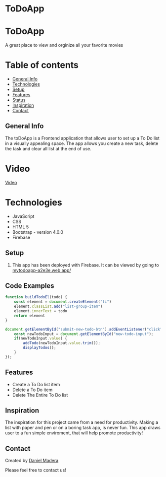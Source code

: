 # ToDoApp
# ToDoApp
 A great place to view and orginize all your favorite movies
# Table of contents
* [General Info](#general-info)
* [Technologies](#technologies)
* [Setup](#setup)
* [Features](#features)
* [Status](#status)
* [Inspiration](#inspiration)
* [Contact](#contact)
## General Info
The toDoApp is a Frontend application that allows user to set up a To Do list in a visually appealing space. The app allows you create a new task, delete the task and clear all list at the end of use.

# Video
[Video](https://www.youtube.com/watch?v=T9_N6rO7Wa8&ab_channel=DanielMadera)

# Technologies
* JavaScript
* CSS
* HTML 5
* Bootstrap - version 4.0.0
* Firebase

## Setup
1. This app has been deployed with Firebase. It can be viewed by going to [mytodoapp-a2e3e.web.app/](https://mytodoapp-a2e3e.web.app/)

## Code Examples
```javascript
function buildTodoEl(todo) {
    const element = document.createElement("li")
    element.classList.add("list-group-item")
    element.innerText = todo
    return element
}

document.getElementById("submit-new-todo-btn").addEventListener("click", (event) => {
    const newTodoInput = document.getElementById("new-todo-input");
    if(newTodoInput.value) {
        addTodo(newTodoInput.value.trim());
        displayTodos();
    }
});
```
## Features
* Create a To Do list item
* Delete a To Do item
* Delete The Entire To Do list

## Inspiration
The inspiration for this project came from a need for productivity. Making a list with paper and pen or on a boring task app, is never fun. This app draws user to a fun simple enviroment, that will help promote productivity!

## Contact
Created by [Daniel Madera](https://www.linkedin.com/in/daniel-madera-925b4987/)

Please feel free to contact us!
